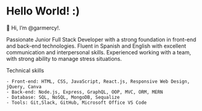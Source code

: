 # Hello World! :)

👋 Hi, I’m @garmercy!.

Passionate Junior Full Stack Developer with a strong foundation in front-end and back-end
technologies. Fluent in Spanish and English with excellent communication and interpersonal
skills. Experienced working with a team, with strong ability to manage stress situations.

Technical skills
```
- Front-end: HTML, CSS, JavaScript, React.js, Responsive Web Design, jQuery, Canva
- Back-end: Node.js, Express, GraphQL, OOP, MVC, ORM, MERN
- Database: SQL, NoSQL, MongoDB, Sequalize
- Tools: Git,Slack, GitHub, Microsoft Office VS Code
```
<!---
garmercy/garmercy is a ✨ special ✨ repository because its `README.md` (this file) appears on your GitHub profile.
You can click the Preview link to take a look at your changes.
--->
